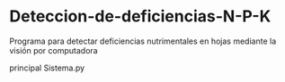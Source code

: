 # Deteccion-de-deficiencias-N-P-K
Programa para detectar deficiencias nutrimentales en hojas mediante la visión por computadora

principal Sistema.py
